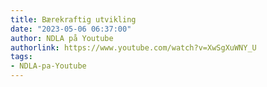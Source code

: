 ```yaml
---
title: Bærekraftig utvikling
date: "2023-05-06 06:37:00"
author: NDLA på Youtube
authorlink: https://www.youtube.com/watch?v=XwSgXuWNY_U
tags:
- NDLA-pa-Youtube
---
```

